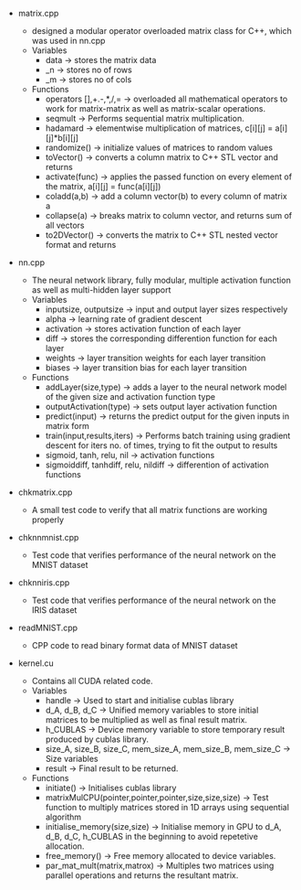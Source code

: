 - matrix.cpp
    - designed a modular operator overloaded matrix class for C++, which was used in nn.cpp
    - Variables
        - data -> stores the matrix data
        - _n -> stores no of rows
        - _m -> stores no of cols
    - Functions
        - operators [],+.-,*,/,= -> overloaded all mathematical operators to work for matrix-matrix as well as matrix-scalar operations.
        - seqmult -> Performs sequential matrix multiplication.
        - hadamard -> elementwise multiplication of matrices, c[i][j] = a[i][j]*b[i][j]
        - randomize() -> initialize values of matrices to random values
        - toVector() -> converts a column matrix to C++ STL vector and returns
        - activate(func) -> applies the passed function on every element of the matrix, a[i][j] = func(a[i][j])
        - coladd(a,b) -> add a column vector(b) to every column of matrix a
        - collapse(a) -> breaks matrix to column vector, and returns sum of all vectors
        - to2DVector() -> converts the matrix to C++ STL nested vector format and returns

- nn.cpp
    - The neural network library, fully modular, multiple activation function as well as multi-hidden layer support
    - Variables
        - inputsize, outputsize -> input and output layer sizes respectively
        - alpha -> learning rate of gradient descent
        - activation -> stores activation function of each layer
        - diff -> stores the corresponding differention function for each layer
        - weights -> layer transition weights for each layer transition
        - biases -> layer transition bias for each layer transition
    - Functions
        - addLayer(size,type) -> adds a layer to the neural network model of the given size and activation function type
        - outputActivation(type) -> sets output layer activation function
        - predict(input) -> returns the predict output for the given inputs in matrix form
        - train(input,results,iters) -> Performs batch training using gradient descent for iters no. of times, trying to fit the output to results
        - sigmoid, tanh, relu, nil -> activation functions
        - sigmoiddiff, tanhdiff, relu, nildiff -> differention of activation functions

- chkmatrix.cpp
    - A small test code to verify that all matrix functions are working properly

- chknnmnist.cpp
    - Test code that verifies performance of the neural network on the MNIST dataset

- chknniris.cpp
    - Test code that verifies performance of the neural network on the IRIS dataset

- readMNIST.cpp
    - CPP code to read binary format data of MNIST dataset
    
- kernel.cu
    - Contains all CUDA related code.
    - Variables
        - handle -> Used to start and initialise cublas library
        - d_A, d_B, d_C -> Unified memory variables to store initial matrices to be multiplied as well as final result matrix.
        - h_CUBLAS -> Device memory variable to store temporary result produced by cublas library.
        - size_A, size_B, size_C, mem_size_A, mem_size_B, mem_size_C -> Size variables
        - result -> Final result to be returned.
    - Functions
        - initiate() -> Initialises cublas library
        - matrixMulCPU(pointer,pointer,pointer,size,size,size) -> Test function to multiply matrices stored in 1D arrays using sequential algorithm
        - initialise_memory(size,size) -> Initialise memory in GPU to d_A, d_B, d_C, h_CUBLAS in the beginning to avoid repetetive allocation.
        - free_memory() -> Free memory allocated to device variables.
        - par_mat_mult(matrix,matrox) -> Multiples two matrices using parallel operations and returns the resultant matrix.
